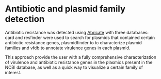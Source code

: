# Antibiotic and plasmid family detection

Antibiotic resistance was detected using [Abricate](https://github.com/tseemann/abricate) 
with three databases: card and resfinder were used to search for plasmids 
that contained certain antibiotic resistance genes, plasmidfinder to
to characterize plasmid families and vfdb to annotate virulence genes
in each plasmid.

This approach provide the user with a
fully comprehensive characterization of virulence and antibiotic resistance genes in
the plasmids present in the NCBI database, as well as a quick way to
visualize a certain family of interest.